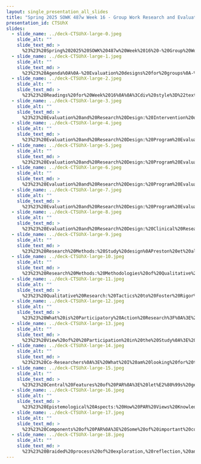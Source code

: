```yaml
---
layout: single_presentation_all_slides
title: "Spring 2025 SOWK 487w Week 16 - Group Work Research and Evaluation"
presentation_id: CTSUhX
slides:
  - slide_name: ../deck-CTSUhX-large-0.jpeg
    slide_alt: ""
    slide_text_md: >
      %23%23%20Spring%202025%20SOWK%20487w%20Week%2016%20-%20Group%20Work%20Research%20and%20Evaluation%0A%0Atitle:%20Spring%202025%20SOWK%20487w%20Week%2016%20-%20Group%20Work%20Research%20and%20Evaluation%0A%0Adate:%202025-05-07%2016:19:43%0A%0Alocation:%20Heritage%20University%0A%0Atags:%0A%20%20-%20Heritage%20University%0A%20%20-%20MSW%20Program%0A%20%20-%20SOWK%20587%0A%0Apresentation_video:%20%3E%20%5BSpring%202025%20SOWK%20487w%20Week%2016%20-%20Group%20Work%20Research%20and%20Evaluation%5D(%22https://heritage.hosted.panopto.com/Panopto/Pages/Embed.aspx%3Fid%3D9dda5b26-4a2d-4c5f-97b7-b2d6017af102%26autoplay%3Dfalse%26offerviewer%3Dtrue%26showtitle%3Dtrue%26showbrand%3Dtrue%26captions%3Dfalse%26interactivity%3Dall%22)%0A%0Adescription:%20%3E%0A%0AWeek%2016%20is%20the%20final%20week%20of%20class.%20We%20will%20be%20reviewing%20evaluations%20within%20group%20work.%20My%20dissertation,%20Campbell%20(2023)%20was%20based%20on%20participatory%20action%20research%20(PAR).%20I%20provide%20McDonald%20(2012)%20as%20a%20primer%20to%20doing%20PAR%20as%20a%20methodology%20social%20work%20group%20research.%20During%20week%2015%20we%20spend%20time%20looking%20at%20Community-Based%20Participatory%20Research%20Partnerships%20(CBPR)%20in%20the%20context%20of%20best%20practices%20for%20working%20with%20groups.%20The%20reading%20in%20Teufel-Shone%20et%20al.%20(2018)%20provides%20more%20of%20a%20understanding%20of%20what%20these%20groups%20look%20like,%20especially%20from%20the%20context%20of%20a%20group.%20The%20following%20are%20the%20topics%20for%20this%20session.%0A%0AThe%20agenda%20for%20this%20week%20is%20as%20follows:%0A%0A-%20Evaluation%20designs%20for%20groups%0A-%20Difference%20between%20program%20evaluation%20and%20clinical%20evaluation%0A-%20What%20is%20a%20qualitative%20design%20methodology%0A-%20Participatory%20Action%20Research%0A%0A%0A
  - slide_name: ../deck-CTSUhX-large-1.jpeg
    slide_alt: ""
    slide_text_md: >
      %23%23%20Agenda%0A%0A-%20Evaluation%20designs%20for%20groups%0A-%20Difference%20between%20program%20evaluation%20and%20clinical%20evaluation%0A-%20What%20is%20a%20qualitative%20design%20methodology%0A-%20Participatory%20Action%20Research%0A%0A%0A
  - slide_name: ../deck-CTSUhX-large-2.jpeg
    slide_alt: ""
    slide_text_md: >
      %23%23%20Readings%20for%20Week%2016%0A%0A%3Cdiv%20style%3D%22text-align:%20center%22%20markdown%3D%221%22%3E%0AReference%0A%3C/div%3E%0A%3Cdiv%20style%3D%22margin:%200%200%200%202em;%20text-indent:%20-2em;%22%20markdown%3D%221%22%3E%0A%0ATeufel-Shone,%20N.%20I.,%20Schwartz,%20A.%20L.,%20Hardy,%20L.%20J.,%20de%20Heer,%20H.%20D.,%20Williamson,%20H.%20J.,%20Dunn,%20D.%20J.,%20Polingyumptewa,%20K.,%20%26amp;%20Chief,%20C.%20(2018).%20Supporting%20new%20community-based%20participatory%20research%20partnerships.%20_International%20Journal%20of%20Environmental%20Research%20and%20Public%20Health,%2016_(1),%2044.%20%3Chttps://doi.org/10.3390/ijerph16010044%3E%0A%0AMacDonald,%20C.%20(2012).%20Understanding%20participatory%20action%20research:%20A%20qualitative%20research%20methodology%20option.%20_The%20Canadian%20Journal%20of%20Action%20Research,%2013_(2),%2034-50.%20%0A%0A%3C/div%3E%0A%0A
  - slide_name: ../deck-CTSUhX-large-3.jpeg
    slide_alt: ""
    slide_text_md: >
      %23%23%20Evaluation%20and%20Research%20Design:%20Intervention%20of%20Tasks%20of%20Group%20Work%0AGrant%20(2017)%0A%0A%3E%20Groups%20are%20used%20to%20help%20people%20address%20a%20variety%20of%20intervention%20tasks%20(p.%20528)%0A%0A1.%20__Identifying%20problem%20to%20be%20solved__:%20Groups%20can%20increase%20personal%20awareness%20of%20problems%20or%20issues%20without%20personal%20accusation%20or%20prejudgment%20and%20by%20normalizing%20and%20destigmatizing%20the%20issue.%20%0A2.%20__Deciding%20to%20solve%20the%20problem__:%20In%20groups,%20people%20with%20low%20motivation%20to%20resolve%20problem%20issues%20can%20find%20ways%20and%20support%20to%20increase%20their%20motivation%20to%20address%20the%20problem%20or%20issue.%0A3.%20__Planning%20for%20problem-solving__:%20Persons%20learn%20in%20groups%20how%20to%20identify%20problems%20and%20employ%20problem-solving%20methods%20to%20generate,%20assess,%20and%20implement%20solutions.%0A4.%20__Active%20problem-solving__:%20Groups%20can%20provide%20a%20wide%20variety%20of%20strategies%20for%20change,%20along%20with%20ways%20to%20implement%20and%20monitor%20the%20change%20efforts%0A5.%20__Maintaining%20problem-solving%20strategies__:%20Groups%20can%20be%20more%20effective%20than%20individuals%20in%20sustaining%20and%20supporting%20personal%20change%20efforts.%20Groups%20can%20also%20provide%20support%20in%20the%20face%20of%20personal%20lapses%20or%20relapses.%0A%0A
  - slide_name: ../deck-CTSUhX-large-4.jpeg
    slide_alt: ""
    slide_text_md: >
      %23%23%20Evaluation%20and%20Research%20Design:%20Program%20Evaluation%20versus%20Clinical%20Research%0AGrant%20(2017)%0A%0A%3E%20One%20aspect%20that%20we%20can%20think%20about%20when%20looking%20at%20research%20design%20is%20the%20difference%20between%20program%20and%20clinical%20research%20evaluation.%20The%20main%20way%20we%20distinguish%20between%20these%20two%20is%20by%20understanding%20the%20purpose%20of%20the%20research.%0A%0A-%3E%20Next%20slide%0A%0A
  - slide_name: ../deck-CTSUhX-large-5.jpeg
    slide_alt: ""
    slide_text_md: >
      %23%23%20Evaluation%20and%20Research%20Design:%20Program%20Evaluation%20versus%20Clinical%20Research%0AGrant%20(2017)%0A%0A%3E%20Program%20evaluations%20differ%20from%20clinical%20research%20in%20two%20main%20ways%20%0A%0A1.%20Purpose%20of%20data%20collection%0A2.%20Standards%20for%20judging%20the%20validity%0A%0A
  - slide_name: ../deck-CTSUhX-large-6.jpeg
    slide_alt: ""
    slide_text_md: >
      %23%23%20Evaluation%20and%20Research%20Design:%20Program%20Evaluation%20versus%20Clinical%20Research%0AGrant%20(2017)%0A%0A%3E%20So,%20what%20is%20program%20evaluation%3F%20Some%20of%20the%20purposes%20of%20program%20evaluation%20include:%0A%0A-%20Decide%20whether%20to%20accept%20a%20new%20program%20or%20service%0A-%20Decide%20whether%20to%20continue,%20change,%20or%20eliminate%20an%20existing%20program%20or%20service%0A-%20Examine%20the%20uniformity%20of%20program%20implementation%20with%20a%20program%20plan%0A-%20Assess%20the%20overall%20value%20of%20a%20program%0A-%20Help%20funders%20and%20stakeholders%20determine%20how%20issues%20are%20being%20solved%20or%20needs%20are%20met.%0A%0A
  - slide_name: ../deck-CTSUhX-large-7.jpeg
    slide_alt: ""
    slide_text_md: >
      %23%23%20Evaluation%20and%20Research%20Design:%20Program%20Evaluation%20Definition%0AGrant%20(2017)%0A%0A**Program%20Evaluation**:%20Inform%20decisions,%20clarify%20options,%20specify%20improvements,%20and%20provide%20information%20about%20programs%20and%20policies%20within%20the%20social%20and%20political%20context.%0A%0A
  - slide_name: ../deck-CTSUhX-large-8.jpeg
    slide_alt: ""
    slide_text_md: >
      %23%23%20Evaluation%20and%20Research%20Design:%20Clinical%20Research%20Definition%0AGrant%20(2017)%0A%0A**Clinical%20Research**:%20To%20seek%20out%20new%20knowledge,%20engage%20in%20theory%20testing,%20confirm%20or%20disconfirm%20hypotheses,%20and%20generalize%20findings%0A%0A
  - slide_name: ../deck-CTSUhX-large-9.jpeg
    slide_alt: ""
    slide_text_md: >
      %23%23%20Research%20Methods:%20Study%20design%0APreston%20et%20al.%20(2017)%0A%0A%3E%20The%20three%20types%20of%20study%20designs%20include:%0A%0A-%20**Qualitative**:%20%E2%80%9CExamine%20words%20or%20other%20media%20to%20understand%20their%20meaning%E2%80%9D%20(DeCarlo,%202019)%0A-%20**Quantitative**:%20%22Examine%20numerical%20data%20to%20precisely%20describe%20and%20predict%20elements%20of%20the%20social%20world%E2%80%9D%20(DeCarlo,%202019)%20%0A-%20**Mixed%20Methods**:%20Combination%20of%20qualitative%20and%20quantitative%20methodologies%0A%0A
  - slide_name: ../deck-CTSUhX-large-10.jpeg
    slide_alt: ""
    slide_text_md: >
      %23%23%20Research%20Methods:%20Methodologies%20of%20Qualitative%20Research%0APreston%20et%20al.%20(2017)%0A%0A-%20**Case%20Study**:%20A%20case%20study%20is%20an%20examination%20of%20a%20particular%20case%20that%20is%20a%20bounded%20system%20(e.g.,%20A%20particular%20group%20intervention%20or%20setting)%20to%20develop%20an%20in-depth%20understanding%20of%20the%20chosen%20case%0A%20%20%20%20_Method_%20-%20researchers%20use%20various%20data%20collection%20forms,%20including%20interviews%20and%20documents.%0A-%20**Ethnography**:%20Ethnography%20involves%20spending%20time%20with%20a%20particular%20group%20to%20document%20shared%20patterns%20of%20beliefs,%20language,%20behaviors,%20and%20values%0A%20%20%20%20_Method_-%20Researchers%20generally%20use%20interviews%20and%20observations%0A-%20**Grounded%20Theory**:%20Grounded%20theory%20is%20a%20process%20of%20inquiry%20seeking%20an%20explanation%0A%20%20%20%20_Method_-%20Researchers%20often%20conduct%20interviews,%20but%20may%20also%20utilize%20other%20data%20collection%20forms.%0A-%20**Narrative%20inquiry**:%20Narrative%20inquiries%20are%20used%20to%20study%20how%20individuals%20construct%20meaning%20about%20their%20identities,%20events,%20and/or%20experiences,%20such%20as%20participation%20in%20a%20group%20intervention.%0A%20%20%20%20_Method_%20-%20Researchers%20usually%20collect%20stories%20through%20interviews%0A-%20**Phenomenology**:%20Phenomenology%20seeks%20the%20ordinary%20meaning%20or%20essence%20of%20a%20lived%20experience%20for%20a%20group%20of%20individuals%20and%20is%20focused%20on%20a%20description%20of%20the%20phenomenon%20or%20experience,%20for%20example,%20leading%20clinical%20groups%20with%20a%20particular%20population%0A%20%20%20%20_Method_-%20Researchers%20commonly%20employ%20a%20long%20interview%20method.%0A%0A%0A
  - slide_name: ../deck-CTSUhX-large-11.jpeg
    slide_alt: ""
    slide_text_md: >
      %23%23%20Qualitative%20Research:%20Tactics%20to%20Foster%20Rigor%0APreston%20et%20al.%20(2017)%0A%0A%3E%20Improve%20rigor%20makes%20our%20research%20more%20valid.%20There%20are%20a%20number%20of%20strategies%20that%20get%20used%20to%20improve%20rigor%20in%20qualitative%20research,%20these%20include:%0A%0A**Prolong%20engagement**:%20The%20researcher's%20past%20experiences%20in%20the%20field%20and%20relationships%20with%20stakeholders%20and%20pastor%20trusting%20relationships%20with%20participants,%20which%20is%20helpful%20in%20addressing%20reactivity%20and%20participant%20bias%20and%20can%20also%20foster%20the%20researchers%20increase%20sensitivity%20to%20emerging%20on%20steps%0A%0A**Triangulation**:%20Having%20more%20than%20one%20researcher,%20collecting%20data%20from%20multiple%20sources%20representing%20various%20perspectives,%20combining%20different%20data%20collection%20tactics,%20and/or%20reduce%20each%20threat%20to%20rigor%0A%0A**Peer%20Debriefing**:%20Consulting%20colleagues%20about%20emerging%20findings%20is%20useful%20in%20obtaining%20another%20perspective%20about%20one's%20interpretations,%20while%20also%20getting%20other%20ideas%20both%20of%20which%20are%20useful%20and%20minimizing%20research%20bias%0A%0A**Member%20Checking**:%20Themes%20and%20analysis%20are%20presented%20to%20participants%20and/or%20other%20stakeholders%20in%20order%20to%20verify%20one's%20interpretation%20this%20strategy%20can%20occur%20within%20an%20interview%20or%20a%20bowling%20date%20analysis%20and%20interpretation%0A%0A**Negative%20case%20analysis**:%20Inclusion%20of%20data%20that%20contradicts%20themes%20identified%20in%20the%20data%20helps%20to%20address%20researcher%20bias.%0A%0A**Audit%20trail**:%20Documenting%20mythological%20and%20self-reflective%20memo%20can%20help%20reduce%20research%20bias%0A%0A**Thick%20description**:%20Providing%20ridge%20details%20about%20how%20the%20study%20was%20conducted,%20the%20research%20contacts,%20and%20the%20data%20(through%20the%20provision%20of%20quotations)%20can%20reduce%20researcher%20bias%20and%20promote%20transferability%0A%0A
  - slide_name: ../deck-CTSUhX-large-12.jpeg
    slide_alt: ""
    slide_text_md: >
      %23%23%20What%20is%20Participatory%20Action%20Research%3F%0A%3E%20Creswell%20et%20al.%20(2017)%20describes%20that%20PAR%20is%20a%20qualitative%20methodology%20that%20includes%20collaboration%20at%20all%20levels%20of%20the%20research%20process%20and%20an%20intention%20to%20address%20a%20social%20problem%20that%20affects%20an%20underserved%20community.%0A%0AIt%20really%20has%20three%20parts%20to%20it...%0A-%20It%20is%20participatory:%20Co-researchers%20participate%20in%20reflection%20on%20how%20to%20grapple%20with%20the%20target%20problem,%20both%20individually%20and%20collectively.%0A-%20It%20is%20a%20research%20process:%20During%20the%20process,%20the%20co-researchers%20build%20alliances%20through%20planning,%20implementation,%20and%20dissemination%20of%20the%20research%0A-%20Action%20and%20creating%20change%20individually%20and%20collectively%20is%20a%20third%20core%20component:%20Then%20the%20group%20cooperatively%20decides%20what%20actions%20are%20necessary%20to%20address%20the%20identified%20needs.%0A%0A(McIntyre,%202008)%0A%0A
  - slide_name: ../deck-CTSUhX-large-13.jpeg
    slide_alt: ""
    slide_text_md: >
      %23%23%20View%20of%20%20Participation%20in%20the%20Study%0A%3E%20So,%20if%20you%20decide%20that%20you%20would%20like%20to%20participate%20in%20this%20study...%20you%20are%20already%20engaging%20in%20the%20first%20part.%0A%0A-%20At%20the%20end%20of%20the%20session%20today,%20I%20have%20some%20forms%20that%20you%20will%20be%20offered%20the%20opportunity%20to%20consent%20to%20be%20a%20part%20of%20PLC%0A-%20With%20the%20members%20who%20want%20to%20participate,%20I%20will%20conduct%20a%20short%20entry%20interview.%20I%20can%20schedule%20it%20for%20whenever%20works%20for%20you%20in%20the%20next%20couple%20of%20weeks.%20(if%20there%20are%20more%20than%2012%20people,%20I%20will%20have%20to%20limit%20the%20group...%20I%20plan%20to%20select%20participants%20narrow%20down%20selections%20looking%20to%20have%20more%20diversity%20in%20job%20types%20and%20school%20locations...)%20During%20the%20entry%20interviews%20I%20will%20be%20looking%20to%20help%20plan%20what%20the%20rest%20of%20the%20PLC%20sessions%20will%20look%20like.%0A-%20After%20the%20interviews,%20there%20will%20be%20six%20dialogs%20(zoom%20sessions%20of%20us%20going%20through%20the%20process).%20The%20agenda's%20for%20these%20meetings%20will%20be%20created%20collaboratively%20both%20in%20the%20entry%20interviews%20and%20as%20we%20move%20forward%20each%20session.%20The%20topics%20can%20change,%20but%20what%20I%20would%20propose%20to%20start%20with%20is%20as%20follows:%0A%20%20%20%20%20%20*%20Understand%20how%20trauma%20impacts%20students%0A%20%20%20%20%20%20*%20Limiting%20re-traumatization%20within%20the%20classroom%0A%20%20%20%20%20%20*%20Methods%20for%20increasing%20resiliency%20factors%20for%20students%0A%20%20%20%20%20%20*%20Engaging%20in%20self-care%20and%20burnout%20prevention%20to%20reduce%20the%20impact%20of%20secondary%20trauma%0A%20%20%20%20%20%20*%20Evaluate%20and%20implement%20ideas%20for%20promoting%20systematic%20changes%20within%20a%20classroom%20and%20school-wide%0A%20%20%20%20%20%20*%20Develop%20a%20tool%20or%20recommendation%20for%20how%20other%20school%20staff%20could%20create%20similar%20growth%20in%20other%20schools%0A-%20Within%20each%20of%20the%20dialogs%20I%20also%20want%20to%20have%20us%20go%20through%20a%20book%20study,%20practice%20a%20self-care%20activity,%20and%20spend%20time%20going%20through%20a%20process%20of%20reflection%20and%20action.%0A%0A
  - slide_name: ../deck-CTSUhX-large-14.jpeg
    slide_alt: ""
    slide_text_md: >
      %23%23%20Co-Researchers%0A%3E%20What%20I%20am%20looking%20for%20through%20this%20process%20is%20to%20find%20co-researchers%20who%20want%20to%20partner%20with%20me%20to%20help%20create%20new%20learning%20for%20ourselves%20about%20informed%20care.%20The%20idea%20of%20%22participants%22%20being%20co-researchers%20is%20a%20fairly%20unique%20aspect%20of%20PAR.%0A%0AIn%20their%20encyclopedia%20entry%20for%20participants%20as%20co-researchers,%20Boylorn%20(2012)%20defines%20it%20as%20follows:%0A%0A%3E%20Participants%20as%20co-researchers%20refers%20to%20a%20participatory%20method%20of%20research%20that%20situates%20participants%20as%20joint%20contributors%20and%20investigators%20to%20the%20findings%20of%20a%20research%20project.%20This%20qualitative%20research%20approach%20validates%20and%20privileges%20the%20experiences%20of%20participants,%20making%20them%20experts%20and%20therefore%20co-researchers%20and%20collaborators%20in%20the%20process%20of%20gathering%20and%20interpreting%20data.%20(p.%20600)%0A%0A
  - slide_name: ../deck-CTSUhX-large-15.jpeg
    slide_alt: ""
    slide_text_md: >
      %23%23%20Central%20Features%20of%20PAR%0A%3E%20let%E2%80%99s%20get%20into%20a%20little%20more%20in-depth%20about%20what%20exactly%20is%20PAR%20and%20what%20makes%20it%20PAR...%0A%0AKemmis%20and%20Wilkinson%20(1998)%20describe%20five%20central%20features%20of%20PAR.%0A%0A1.%20__PAR%20is%20a%20social%20process__:%20it%20deliberately%20explores%20the%20relationship%20between%20the%20realms%20of%20the%20individual%20and%20the%20social.%0A2.%20__It%20is%20participatory__:%20it%20engages%20people%20in%20examining%20their%20knowledge%20(understandings,%20skills%20and%20values)%20and%20interpretive%20categories%20(the%20ways%20they%20interpret%20themselves%20and%20their%20action%20in%20the%20social%20and%20material%20world).%0A3.%20__It%20is%20practical%20and%20collaborative__:%20it%20engages%20people%20in%20examining%20the%20acts%20which%20link%20them%20with%20others%20in%20social%20interaction.%20It%20is%20a%20process%20in%20which%20co-researchers%20reflect%20on%20their%20actions/practices%20and%20explore%20how%20they%20can%20improve%20them%0A4.%20__It%20is%20emancipatory__:%20it%20aims%20to%20help%20people%20recover,%20and%20unshackle%20themselves%20from,%20the%20constraints%20of%20irrational,%20unproductive,%20unjust%20and%20unsatisfying%20social%20structures%20which%20limit%20their%20self-development%20and%20self-determination.%0A5.%20__It%20is%20critical__:%20it%20aims%20to%20help%20people%20recover,%20and%20release%20themselves%20from,%20the%20constraints%20embedded%20in%20actions%20and%20practices%0A6.%20__It%20is%20recursive%20(reflexive,%20dialectical)__:%20it%20aims%20to%20help%20people%20to%20investigate%20reality%20in%20order%20to%20change%20it%20(Fals%20Borda%201979),%20and%20to%20change%20reality%20in%20order%20to%20investigate%20it%E2%80%94in%20particular,%20by%20changing%20their%20practices%20through%20a%20spiral%20of%20cycles%20of%20critical%20and%20self-critical%20action%20and%20reflection,%20as%20a%20deliberate%20social%20process%20designed%20to%20help%20them%20learn%20more%20about%20(and%20theorise)%20their%20practices,%20their%20knowledge%20of%20their%20practices,%20the%20social%20structures%20which%20constrain%20their%20practices,%20and%20the%20social%20media%20in%20which%20their%20practices%20are%20expressed%20and%20realized%0A%0A...with%20lots%20of%20quotes%20(p.%2023-24)%0A%0A
  - slide_name: ../deck-CTSUhX-large-16.jpeg
    slide_alt: ""
    slide_text_md: >
      %23%23%20Epistemological%20Aspects:%20How%20PAR%20Views%20Knowledge%0A%3E%20The%20way%20that%20PAR%20views%20knowledge%20is%20different%20from%20much%20of%20traditional%20research...%0A%0AThe%20process%20is%20designed%20to%20draw%20out%20the%20participants%E2%80%99%20experiences%20and%20inner%20wisdom%20as%20a%20procedure%20for%20defining%20a%20group%E2%80%99s%20needs%20as%20a%20group.%20The%20group%20is%20also%20used%20to%20analyze%20and%20address%20those%20needs%20(Coleman,%202015).%0A%0ALincoln%20et%20al.%20(2011)%20also%20expound%20that%20PAR%20as%20being%20a%20type%20of%20critical%20subjectivity.%20Within%20the%20critical%20methodologies,%20they%20make%20understanding%20group%20power%20dynamics%20a%20key%20point.%20They%20also%20work%20to%20address%20social%20change%20or%20action%20through%20the%20research%20process.%0A%0A
  - slide_name: ../deck-CTSUhX-large-17.jpeg
    slide_alt: ""
    slide_text_md: >
      %23%23%20Components%20of%20PAR%0A%3E%20Some%20of%20important%20components%20of%20PAR%20include%0A%0A-%20__Degree%20of%20participation__:%20That%20there%20is%20a%20high%20degree%20of%20participation.%20It%20won't%20be%20a%20more%20lecture%20format%20like%20today%20has%20been.%20It%20is%20a%20knowledge%20%20and%20learning%20that%20is%20happening%20between%20all%20of%20us.%20It%20is%20not%20top%20down...%0A-%20__Need%20for%20a%20%22Safe%20Space%22__:%20To%20encourage%20that%20high%20degree%20of%20participation,%20there%20is%20a%20need%20for%20all%20of%20the%20participants%20to%20feel%20safe%20and%20able%20to%20share.%20To%20be%20able%20to%20really%20reflect%20on%20what%20their%20actions/practices%20are%20and%20how%20we%20can%20change%20them%0A-%20__Democratic%20Basis__:%20As%20the%20primary%20researcher,%20my%20role%20is%20not%20to%20be%20the%20boss.%20It%20is%20not%20to%20be%20tell%20us%20what%20we%20will%20all%20do%0A-%20__Definition%20of%20Community__:%20It%20will%20be%20us%20coming%20together%20as%20a%20community%0A%0A(Bergold%20%26%20Thomas,%202012)%0A%0A%0A
  - slide_name: ../deck-CTSUhX-large-18.jpeg
    slide_alt: ""
    slide_text_md: >
      %23%23%20Braided%20process%20of%20exploration,%20reflection,%20and%20action%0ATo%20conduct%20my%20research,%20I%20will%20be%20using%20Participatory%20Action%20Research.%20We%20McIntyre%20(2008)%20describes%20that%20this%20process%20includes%20a%20braided%20process%20of%20exploration,%20reflection,%20and%20action.%20This%20means%20it%20starts%20with%0A%0A-%20%20questioning%20a%20particular%20issue%0A-%20reflecting%20upon%20and%20investigating%20the%20issue%0A-%20developing%20an%20action%20plan%0A-%20implementing%20and%20refining%20said%20plan%0A%0A(McIntyre,%202008)%0A
---
```

